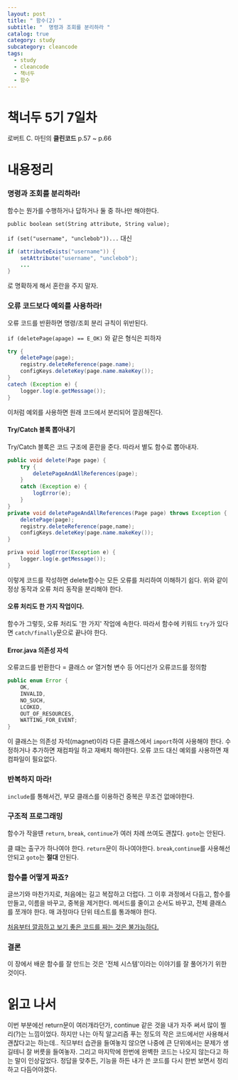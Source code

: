 ```yaml
---
layout: post
title: " 함수(2) "
subtitle: "  명령과 조회를 분리하라 "
catalog: true
category: study
subcategory: cleancode
tags:
  - study
  - cleancode
  - 책너두
  - 함수
---
```


# 책너두 5기 7일차

로버트 C. 마틴의 **클린코드** p.57 ~ p.66

# 내용정리

### 명령과 조회를 분리하라!

함수는 뭔가를 수행하거나 답하거나 둘 중 하나만 해야한다.

`public boolean set(String attribute, String value);`

`if (set("username", "unclebob"))...` 대신

```java
if (attributeExists("username")) {
    setAttribute("username", "unclebob");
    ...
}
```

로 명확하게 해서 혼란을 주지 말자.

### 오류 코드보다 예외를 사용하라!

오류 코드를 반환하면 명령/조회 분리 규칙이 위반된다.

`if (deletePage(apage) == E_OK)` 와 같은 형식은 피하자

```java
try {
    deletePage(page);
    registry.deleteReference(page.name);
    configKeys.deleteKey(page.name.makeKey());
}
catech (Exception e) {
    logger.log(e.getMessage());
}
```

이처럼 예외를 사용하면 원래 코드에서 분리되어 깔끔해진다.

#### Try/Catch 블록 뽑아내기

Try/Catch 블록은 코드 구조에 혼란을 준다. 따라서 별도 함수로 뽑아내자.

```java
public void delete(Page page) {
    try {
        deletePageAndAllReferences(page);
    }
    catch (Exception e) {
        logError(e);
    }
}
private void deletePageAndAllReferences(Page page) throws Exception {
    deletePage(page);
    registry.deleteReference(page,name);
    configKeys.deleteKey(page.name.makeKey());
}

priva void logError(Exception e) {
    logger.log(e.getMessage());
}
```

이렇게 코드를 작성하면 delete함수는 모든 오류를 처리하여 이해하기 쉽다. 위와 같이 정상 동작과 오류 처리 동작을 분리해야 한다.

#### 오류 처리도 한 가지 작업이다.

함수가 그렇듯, 오류 처리도 '한 가지' 작업에 속한다. 따라서 함수에 키워드 `try`가 있다면 `catch/finally`문으로 끝나야 한다.

#### Error.java 의존성 자석

오류코드를 반환한다 = 클래스 or 열거형 변수 등 어디선가 오류코드를 정의함

```java
public enum Error {
    OK,
    INVALID,
    NO_SUCH,
    LCOKED,
    OUT_OF_RESOURCES,
    WATTING_FOR_EVENT;
}
```

이 클래스는 의존성 자석(magnet)이라 다른 클래스에서 `import`하여 사용해야 한다. 수정하거나 추가하면 재컴파일 하고 재배치 해야한다. 오류 코드 대신 예외를 사용하면 재컴파일이 필요없다.

### 반복하지 마라!

`include`를 통해서건, 부모 클래스를 이용하건 중복은 무조건 없애야한다.

### 구조적 프로그래밍

함수가 작을떈 `return`, `break`, `continue`가 여러 차례 쓰여도 괜찮다. `goto`는 안된다.

클 떄는 출구가 하나여야 한다. `return`문이 하나여야한다. `break`,`continue`를 사용해선 안되고 `goto`는 **절대** 안된다.

### 함수를 어떻게 짜죠?

글쓰기와 마찬가지로, 처음에는 길고 복잡하고 더럽다. 그 이후 과정에서 다듬고, 함수를 만들고, 이름을 바꾸고, 중복을 제거한다. 메서드를 줄이고 순서도 바꾸고, 전체 클래스를 쪼개야 한다. 매 과정마다 단위 테스트를 통과해야 한다.

<u>처음부터 깔끔하고 보기 좋은 코드를 짜는 것은 불가능하다.</u>

### 결론

이 장에서 배운 함수를 잘 만드는 것은 '전체 시스템'이라는 이야기를 잘 풀어가기 위한 것이다.

# 읽고 나서

이번 부분에선 return문이 여러개라던가, continue 같은 것을 내가 자주 써서 많이 찔리(?)는 느낌이었다. 하지만 나는 아직 알고리즘 푸는 정도의 작은 코드에서만 사용해서 괜찮다고는 하는데.. 직므부터 습관을 들여놓지 않으면 나중에 큰 단위에서는 문제가 생길테니 잘 버릇을 들여놓자. 그리고 마지막에 한번에 완벽한 코드는 나오지 않는다고 하는 말이 인상깊었다. 정답을 맞추든, 기능을 하든 내가 쓴 코드를 다시 한번 보면서 정리하고 다듬어야겠다.
